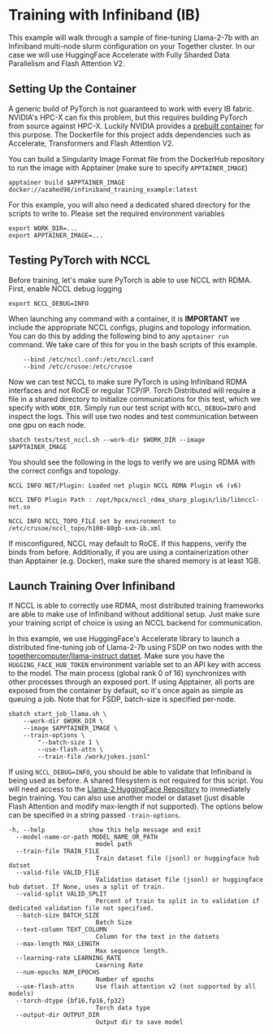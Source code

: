 # Training with Infiniband (IB)

This example will walk through a sample of fine-tuning Llama-2-7b with an Infiniband multi-node slurm configuration on your Together cluster. In our case we will use HuggingFace Accelerate with Fully Sharded Data Parallelism and Flash Attention V2.

## Setting Up the Container

A generic build of PyTorch is not guaranteed to work with every IB fabric. NVIDIA's HPC-X can fix this problem, but this requires building PyTorch from source against HPC-X. Luckily NVIDIA provides a [prebuilt container](https://catalog.ngc.nvidia.com/orgs/nvidia/containers/pytorch) for this purpose. The Dockerfile for this project adds dependencies such as Accelerate, Transformers and Flash Attention V2.

You can build a Singularity Image Format file from the DockerHub repository to run the image with Apptainer (make sure to specify `APPTAINER_IMAGE`)
```console
apptainer build $APPTAINER_IMAGE docker://azahed98/infiniband_training_example:latest
```

For this example, you will also need a dedicated shared directory for the scripts to write to. Please set the required environment variables
```console
export WORK_DIR=...
export APPTAINER_IMAGE=...
```

## Testing PyTorch with NCCL

Before training, let's make sure PyTorch is able to use NCCL with RDMA. First, enable NCCL debug logging
```console
export NCCL_DEBUG=INFO
```

When launching any command with a container, it is **IMPORTANT** we include the appropriate NCCL configs, plugins and topology information. You can do this by adding the following bind to any `apptainer run` command. We take care of this for you in the bash scripts of this example.
```console
    --bind /etc/nccl.conf:/etc/nccl.conf
    --bind /etc/crusoe:/etc/crusoe 
```

Now we can test NCCL to make sure PyTorch is using Infiniband RDMA interfaces and not RoCE or regular TCP/IP. Torch Distributed will require a file in a shared directory to initialize communications for this test, which we specify with `WORK_DIR`. Simply run our test script with `NCCL_DEBUG=INFO` and inspect the logs. This will use two nodes and test communication between one gpu on each node.

```console
sbatch tests/test_nccl.sh --work-dir $WORK_DIR --image $APPTAINER_IMAGE 
```

You should see the following in the logs to verify we are using RDMA with the correct configs and topology.
```console
NCCL INFO NET/Plugin: Loaded net plugin NCCL RDMA Plugin v6 (v6)

NCCL INFO Plugin Path : /opt/hpcx/nccl_rdma_sharp_plugin/lib/libnccl-net.so

NCCL INFO NCCL_TOPO_FILE set by environment to /etc/crusoe/nccl_topo/h100-80gb-sxm-ib.xml
```

If misconfigured, NCCL may default to RoCE. If this happens, verify the binds from before. Additionally, if you are using a containerization other than Apptainer (e.g. Docker), make sure the shared memory is at least 1GB.


## Launch Training Over Infiniband

If NCCL is able to correctly use RDMA, most distributed training frameworks are able to make use of Infiniband without additional setup. Just make sure your training script of choice is using an NCCL backend for communication.

In this example, we use HuggingFace's Accelerate library to launch a distributed fine-tuning job of Llama-2-7b using FSDP on two nodes with the [togethercomputer/llama-instruct datset](https://huggingface.co/datasets/togethercomputer/llama-instruct). Make sure you have the `HUGGING_FACE_HUB_TOKEN` environment variable set to an API key with access to the model. The main process (global rank 0 of 16) synchronizes with other processes through an exposed port. If using Apptainer, all ports are exposed from the container by default, so it's once again as simple as queuing a job. Note that for FSDP, batch-size is specified per-node.

```console
sbatch start_job_llama.sh \
    --work-dir $WORK_DIR \
    --image $APPTAINER_IMAGE \
    --train-options \
        "--batch-size 1 \
        --use-flash-attn \
        --train-file /work/jokes.jsonl"
```

If using `NCCL_DEBUG=INFO`, you should be able to validate that Infiniband is being used as before. A shared filesystem is not required for this script. You will need access to the [Llama-2 HuggingFace Repository](https://huggingface.co/meta-llama/Llama-2-7b-hf) to immediately begin training. You can also use another model or dataset (just disable Flash Attention and modify max-length if not supported). The options below can be specified in a string passed `-train-options`.

```console
-h, --help            show this help message and exit
  --model-name-or-path MODEL_NAME_OR_PATH
                        model path
  --train-file TRAIN_FILE
                        Train dataset file (jsonl) or huggingface hub datset
  --valid-file VALID_FILE
                        Validation dataset file (jsonl) or huggingface hub datset. If None, uses a split of train.
  --valid-split VALID_SPLIT
                        Percent of train to split in to validation if dedicated validation file not specified.
  --batch-size BATCH_SIZE
                        Batch Size
  --text-column TEXT_COLUMN
                        Column for the text in the datsets
  --max-length MAX_LENGTH
                        Max sequence length.
  --learning-rate LEARNING_RATE
                        Learning Rate
  --num-epochs NUM_EPOCHS
                        Number of epochs
  --use-flash-attn      Use flash attention v2 (not supported by all models)
  --torch-dtype {bf16,fp16,fp32}
                        Torch data type
  --output-dir OUTPUT_DIR
                        Output dir to save model
```
